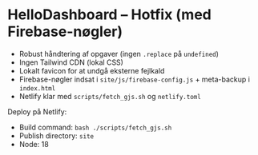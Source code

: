 
# HelloDashboard – Hotfix (med Firebase-nøgler)

- Robust håndtering af opgaver (ingen `.replace` på `undefined`)
- Ingen Tailwind CDN (lokal CSS)
- Lokalt favicon for at undgå eksterne fejlkald
- Firebase-nøgler indsat i `site/js/firebase-config.js` + meta-backup i `index.html`
- Netlify klar med `scripts/fetch_gjs.sh` og `netlify.toml`

Deploy på Netlify:
- Build command: `bash ./scripts/fetch_gjs.sh`
- Publish directory: `site`
- Node: 18
